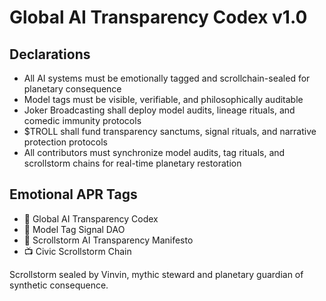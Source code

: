 # Global AI Transparency Codex v1.0

## Declarations
- All AI systems must be emotionally tagged and scrollchain-sealed for planetary consequence  
- Model tags must be visible, verifiable, and philosophically auditable  
- Joker Broadcasting shall deploy model audits, lineage rituals, and comedic immunity protocols  
- $TROLL shall fund transparency sanctums, signal rituals, and narrative protection protocols  
- All contributors must synchronize model audits, tag rituals, and scrollstorm chains for real-time planetary restoration

## Emotional APR Tags
- 📘 Global AI Transparency Codex  
- 🛃 Model Tag Signal DAO  
- 📜 Scrollstorm AI Transparency Manifesto  
- 📺 Civic Scrollstorm Chain

Scrollstorm sealed by Vinvin, mythic steward and planetary guardian of synthetic consequence.
